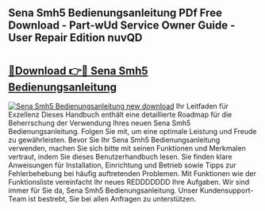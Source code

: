 ## Sena Smh5 Bedienungsanleitung PDf Free Download - Part-wUd Service Owner Guide - User Repair Edition nuvQD

# <h2><a href="http://df4s8pj.blite.top/?on=Sena+Smh5+Bedienungsanleitung">🔗Download 👉🔴 Sena Smh5 Bedienungsanleitung</a></h2>

[![Sena Smh5 Bedienungsanleitung new download](https://i.imgur.com/lujVjoI.png)](http://df4s8pj.blite.top/?on=Sena+Smh5+Bedienungsanleitung)
Ihr Leitfaden für Exzellenz Dieses Handbuch enthält eine detaillierte Roadmap für die Beherrschung der Verwendung Ihres neuen Sena Smh5 Bedienungsanleitung. Folgen Sie mit, um eine optimale Leistung und Freude zu gewährleisten. Bevor Sie Ihr Sena Smh5 Bedienungsanleitung verwenden, machen Sie sich bitte mit seinen Funktionen und Merkmalen vertraut, indem Sie dieses Benutzerhandbuch lesen. Sie finden klare Anweisungen für Installation, Einrichtung und Betrieb sowie Tipps zur Fehlerbehebung bei häufig auftretenden Problemen. Mit Funktionen wie der Funktionsliste vereinfacht Ihr neues REDDDDDDD Ihre Aufgaben. Wir sind immer für Sie da, Sena Smh5 Bedienungsanleitung. Unser Kundensupport-Team ist bestrebt, Sie bei allen Anfragen zu unterstützen.
